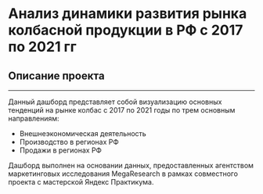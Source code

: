 # Анализ динамики развития рынка колбасной продукции в РФ с 2017 по 2021 гг

## Описание проекта
__________________________________________________________________

Данный дашборд представляет собой визуализацию основных тенденций на рынке колбас с 2017 по 2021 годы по трем основным направлениям:
- Внешнеэкономическая деятельность 
- Производство в регионах РФ
- Продажи в регионах РФ

Дашборд выполнен на основании данных, предоставленных агентством маркетинговых исследования MegaResearch в рамках совместного проекта с мастерской Яндекс Практикума. 
